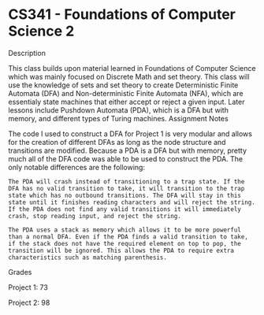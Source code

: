 # CS341 - Foundations of Computer Science 2
Description

This class builds upon material learned in Foundations of Computer Science which was mainly focused on Discrete Math and set theory. This class will use the knowledge of sets and set theory to create Deterministic Finite Automata (DFA) and Non-deterministic Finite Automata (NFA), which are essentialy state machines that either accept or reject a given input. Later lessons include Pushdown Automata (PDA), which is a DFA but with memory, and different types of Turing machines.
Assignment Notes

The code I used to construct a DFA for Project 1 is very modular and allows for the creation of different DFAs as long as the node structure and transitions are modified. Because a PDA is a DFA but with memory, pretty much all of the DFA code was able to be used to construct the PDA. The only notable differences are the following:

    The PDA will crash instead of transitioning to a trap state. If the DFA has no valid transition to take, it will transition to the trap state which has no outbound transitions. The DFA will stay in this state until it finishes reading characters and will reject the string. If the PDA does not find any valid transitions it will immediately crash, stop reading input, and reject the string.

    The PDA uses a stack as memory which allows it to be more powerful than a normal DFA. Even if the PDA finds a valid transition to take, if the stack does not have the required element on top to pop, the transition will be ignored. This allows the PDA to require extra characteristics such as matching parenthesis.

Grades

Project 1: 73

Project 2: 98 

